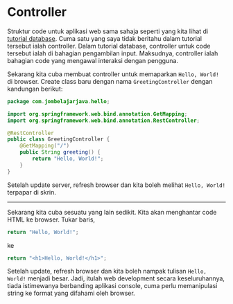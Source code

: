 # Controller

Struktur code untuk aplikasi web sama sahaja seperti yang kita lihat di
[tutorial database](/java/database/). Cuma satu yang saya tidak beritahu dalam
tutorial tersebut ialah controller. Dalam tutorial database, controller untuk
code tersebut ialah di bahagian pengambilan input. Maksudnya, controller ialah
bahagian code yang mengawal interaksi dengan pengguna.

Sekarang kita cuba membuat controller untuk memaparkan `Hello, World!` di
browser. Create class baru dengan nama `GreetingController` dengan kandungan
berikut:

```java
package com.jombelajarjava.hello;

import org.springframework.web.bind.annotation.GetMapping;
import org.springframework.web.bind.annotation.RestController;

@RestController
public class GreetingController {
    @GetMapping("/")
    public String greeting() {
        return "Hello, World!";
    }
}
```

Setelah update server, refresh browser dan kita boleh melihat `Hello, World!`
terpapar di skrin.

----

Sekarang kita cuba sesuatu yang lain sedikit. Kita akan menghantar code HTML ke
browser. Tukar baris,

```java
return "Hello, World!";
```

ke

```java
return "<h1>Hello, World!</h1>";
```

Setelah update, refresh browser dan kita boleh nampak tulisan `Hello, World!`
menjadi besar. Jadi, itulah web development secara keseluruhannya, tiada
istimewanya berbanding aplikasi console, cuma perlu memanipulasi string ke
format yang difahami oleh browser.
